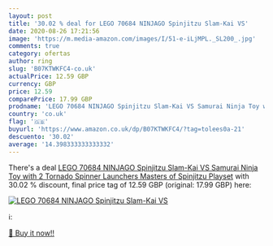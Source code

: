 ```yaml
---
layout: post
title: '30.02 % deal for LEGO 70684 NINJAGO Spinjitzu Slam-Kai VS'
date: 2020-08-26 17:21:56
image: 'https://m.media-amazon.com/images/I/51-e-iLjMPL._SL200_.jpg'
comments: true
category: ofertas
author: ring
slug: 'B07KTWKFC4-co.uk'
actualPrice: 12.59 GBP
currency: GBP
price: 12.59
comparePrice: 17.99 GBP
prodname: 'LEGO 70684 NINJAGO Spinjitzu Slam-Kai VS Samurai Ninja Toy with 2 Tornado Spinner Launchers  Masters of Spinjitzu Playset'
country: 'co.uk'
flag: '🇬🇧'
buyurl: 'https://www.amazon.co.uk/dp/B07KTWKFC4/?tag=tolees0a-21'
descuento: '30.02'
average: '14.398333333333332'
---
```


There's a deal [LEGO 70684 NINJAGO Spinjitzu Slam-Kai VS Samurai Ninja Toy with 2 Tornado Spinner Launchers  Masters of Spinjitzu Playset](https://www.amazon.co.uk/dp/B07KTWKFC4/?tag=tolees0a-21)  with  30.02 % discount, final price tag of  12.59 GBP (original: 17.99 GBP) here:

[![LEGO 70684 NINJAGO Spinjitzu Slam-Kai VS](https://m.media-amazon.com/images/I/51-e-iLjMPL._SL200_.jpg)](https://www.amazon.co.uk/dp/B07KTWKFC4/?tag=tolees0a-21)

ℹ️:


[🛒 Buy it now!!](https://www.amazon.co.uk/dp/B07KTWKFC4/?tag=tolees0a-21)
